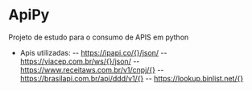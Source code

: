 # ApiPy
 Projeto de estudo para o consumo de APIS em python

 - Apis utilizadas:
 -- https://ipapi.co/{}/json/
 -- https://viacep.com.br/ws/{}/json/
 -- https://www.receitaws.com.br/v1/cnpj/{}
 -- https://brasilapi.com.br/api/ddd/v1/{}
 -- https://lookup.binlist.net/{}
